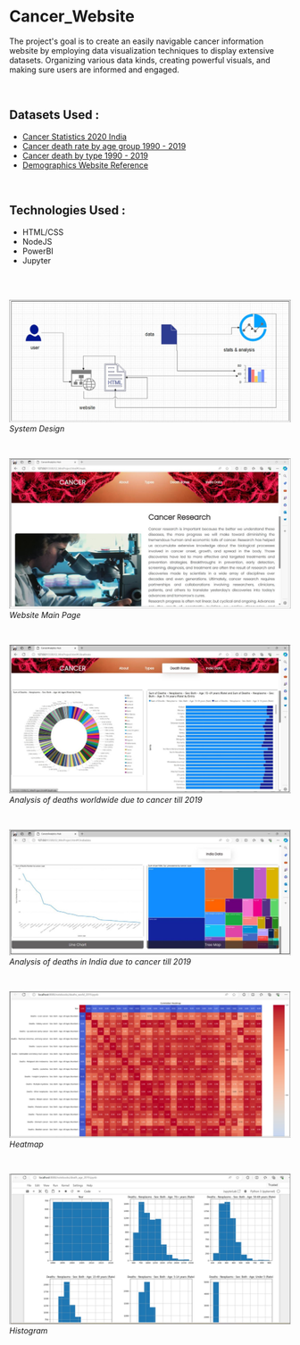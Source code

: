 # Cancer_Website

The project's goal is to create an easily navigable cancer information website by 
employing data visualization techniques to display extensive datasets. Organizing 
various data kinds, creating powerful visuals, and making sure users are informed 
and engaged.

<br/>

## Datasets Used :
- [Cancer Statistics 2020 India](https://www.kaggle.com/datasets/tejasurya/cancer-data-india) <br/>
- [Cancer death rate by age group 1990 - 2019](https://ourworldindata.org/grapher/cancer-death-rates-by-age?tab=table) <br/>
- [Cancer death by type 1990 - 2019](https://ourworldindata.org/grapher/total-cancer-deaths-by-type?tab=table)  <br/>
- [Demographics Website Reference](https://gco.iarc.fr/today/en) <br/>

<br/>

## Technologies Used :
- HTML/CSS <br/>
- NodeJS <br/>
- PowerBI  <br/>
- Jupyter <br/>

<br/>
<br/>

![system_design](Snips/system_design.jpg)
<br/>*System Design*

<br/>

![main_page](Snips/main_page.jpg)
<br/>*Website Main Page*

<br/>

![death_worldwide_2019](Snips/death_worldwide_2019.jpg)
<br/>*Analysis of deaths worldwide due to cancer till 2019*

<br/>

![death_india_2019](Snips/death_india_2019.jpg)
<br/>*Analysis of deaths in India due to cancer till 2019*

<br/>

![heatmap](Snips/heatmap.jpg)
<br/>*Heatmap*

<br/>

![histogram](Snips/histogram.jpg)
<br/>*Histogram*

<br/>

